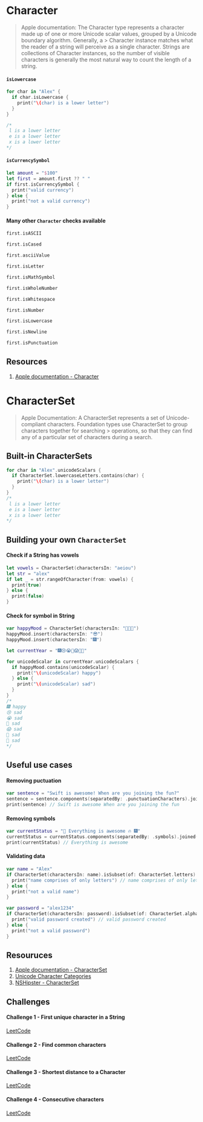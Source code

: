 # Character 

> Apple documentation: The Character type represents a character made up of one or more Unicode scalar values, grouped by a Unicode boundary algorithm. Generally, a > Character instance matches what the reader of a string will perceive as a single character. Strings are collections of Character instances, so the number of visible characters is generally the most natural way to count the length of a string.

#### `isLowercase`

```swift 
for char in "Alex" {
  if char.isLowercase {
    print("\(char) is a lower letter")
  }
}

/*
 l is a lower letter
 e is a lower letter
 x is a lower letter
*/
```

#### `isCurrencySymbol`

```swift 
let amount = "$100"
let first = amount.first ?? " "
if first.isCurrencySymbol {
  print("valid currency")
} else {
  print("not a valid currency")
}
```

#### Many other `Character` checks available

```swift 
first.isASCII

first.isCased

first.asciiValue

first.isLetter

first.isMathSymbol

first.isWholeNumber

first.isWhitespace

first.isNumber

first.isLowercase

first.isNewline

first.isPunctuation
```

## Resources 

1. [Apple documentation - Character](https://developer.apple.com/documentation/foundation/character)


# CharacterSet

> Apple Documentation: A CharacterSet represents a set of Unicode-compliant characters. Foundation types use CharacterSet to group characters together for searching > operations, so that they can find any of a particular set of characters during a search.


## Built-in CharacterSets

```swift 
for char in "Alex".unicodeScalars {
  if CharacterSet.lowercaseLetters.contains(char) {
    print("\(char) is a lower letter")
  }
}
/*
 l is a lower letter
 e is a lower letter
 x is a lower letter
*/
```

## Building your own `CharacterSet`

#### Check if a String has vowels

```swift 
let vowels = CharacterSet(charactersIn: "aeiou")
let str = "alex"
if let _ = str.rangeOfCharacter(from: vowels) {
  print(true)
} else {
  print(false)
}
```

#### Check for symbol in String

```swift 
var happyMood = CharacterSet(charactersIn: "🥳🔥😀")
happyMood.insert(charactersIn: "😎")
happyMood.insert(charactersIn: "🎆")

let currentYear = "🎆😢😭🤬😱😤🤮"

for unicodeScalar in currentYear.unicodeScalars {
  if happyMood.contains(unicodeScalar) {
    print("\(unicodeScalar) happy")
  } else {
    print("\(unicodeScalar) sad")
  }
}
/*
🎆 happy
😢 sad
😭 sad
🤬 sad
😱 sad
😤 sad
🤮 sad
*/
```

## Useful use cases 

#### Removing puctuation 

```swift 
var sentence = "Swift is awesome! When are you joining the fun?"
sentence = sentence.components(separatedBy: .punctuationCharacters).joined()
print(sentence) // Swift is awesome When are you joining the fun
```

#### Removing symbols 

```swift 
var currentStatus = "🥳 Everything is awesome 🔥 🎆"
currentStatus = currentStatus.components(separatedBy: .symbols).joined()
print(currentStatus) // Everything is awesome
```

#### Validating data 

```swift 
var name = "Alex"
if CharacterSet(charactersIn: name).isSubset(of: CharacterSet.letters) {
  print("name comprises of only letters") // name comprises of only letters
} else {
  print("not a valid name")
}
```

```swift 
var password = "alex1234"
if CharacterSet(charactersIn: password).isSubset(of: CharacterSet.alphanumerics) {
  print("valid password created") // valid password created
} else {
  print("not a valid password")
}
```

## Resouruces 

1. [Apple documentation - CharacterSet](https://developer.apple.com/documentation/foundation/characterset)
2. [Unicode Character Categories](https://www.compart.com/en/unicode/category)
3. [NSHipster - CharacterSet](https://nshipster.com/characterset/)

## Challenges 

#### Challenge 1 - First unique character in a String

[LeetCode](https://leetcode.com/problems/first-unique-character-in-a-string/)

#### Challenge 2 - Find common characters

[LeetCode](https://leetcode.com/problems/find-common-characters/)

#### Challenge 3 - Shortest distance to a Character

[LeetCode](https://leetcode.com/problems/shortest-distance-to-a-character/)

#### Challenge 4 - Consecutive characters

[LeetCode](https://leetcode.com/problems/consecutive-characters/)
